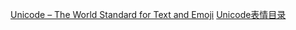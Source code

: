 [Unicode – The World Standard for Text and Emoji](https://home.unicode.org/)
[Unicode表情目录](https://unicode.org/Public/emoji/)